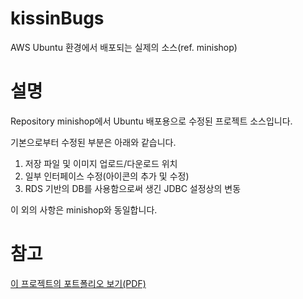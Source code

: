 # kissinBugs
AWS Ubuntu 환경에서 배포되는 실제의 소스(ref. minishop)

# 설명
Repository minishop에서 Ubuntu 배포용으로 수정된 프로젝트 소스입니다. 

기본으로부터 수정된 부분은 아래와 같습니다.
  1) 저장 파일 및 이미지 업로드/다운로드 위치
  2) 일부 인터페이스 수정(아이콘의 추가 및 수정)
  3) RDS 기반의 DB를 사용함으로써 생긴 JDBC 설정상의 변동
  
 이 외의 사항은 minishop와 동일합니다.
 
 # 참고
 
 <a href="https://drive.google.com/open?id=1bVtb1gcBwpEog5nc6S6RN-KChqqy4BDr">이 프로젝트의 포트폴리오 보기(PDF)</a>
